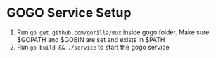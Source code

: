 # GOGO Service Setup

1. Run `go get github.com/gorilla/mux` inside gogo folder. Make sure $GOPATH and $GOBIN are set and exists in $PATH
2. Run `go build && ./service` to start the gogo service
